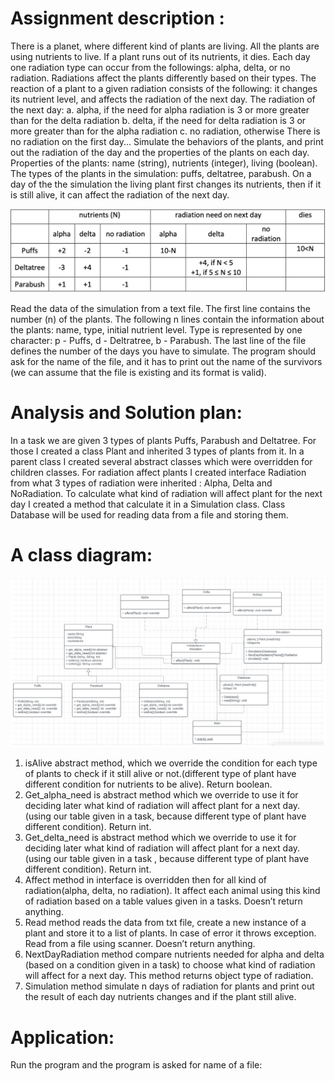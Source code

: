 # Assignment description :

There is a planet, where different kind of plants are living. All the plants are using nutrients to live. If a plant runs out of its nutrients, it dies. Each day one radiation type can occur from the followings: alpha, delta, or no radiation. Radiations affect the plants differently based on their types. The reaction of a plant to a given radiation consists of the following: it changes its nutrient level, and affects the radiation of the next day. The radiation of the next day:
a. alpha, if the need for alpha radiation is 3 or more greater than for the delta radiation
b. delta, if the need for delta radiation is 3 or more greater than for the alpha radiation
c. no radiation, otherwise
There is no radiation on the first day...
Simulate the behaviors of the plants, and print out the radiation of the day and the properties of the plants on each day.
Properties of the plants: name (string), nutrients (integer), living (boolean). The types of the plants in the simulation: puffs, deltatree, parabush.
On a day of the the simulation the living plant first changes its nutrients, then if it is still alive, it can affect the radiation of the next day.

![UML](images/table.png)

Read the data of the simulation from a text file. The first line contains the number (n) of the plants. The following n lines contain the information about the plants: name, type, initial nutrient level. Type is represented by one character: p - Puffs, d - Deltratree, b - Parabush. The last line of the file defines the number of the days you have to simulate.
The program should ask for the name of the file, and it has to print out the name of the survivors (we can assume that the file is existing and its format is valid).

# Analysis and Solution plan:
In a task we are given 3 types of plants Puffs, Parabush and Deltatree. For those I created a class Plant and inherited 3 types of plants from it. In a parent class I created several abstract classes which were overridden for children classes. For radiation affect plants I created interface Radiation from what 3 types of radiation were inherited : Alpha, Delta and NoRadiation. To calculate what kind of radiation will affect plant for the next day I created a method that calculate it in a Simulation class. Class Database will be used for reading data from a file and storing them.

# A class diagram:

![UML](images/uml_sim.png)

1) isAlive abstract method, which we override the condition for each type of plants to check if it still alive or not.(different type of plant have different condition for nutrients to be alive). Return boolean.
2) Get_alpha_need is abstract method which we override to use it for deciding later what kind of radiation will affect plant for a next day.(using our table given in a task, because different type of plant have different condition). Return int.
3) Get_delta_need is abstract method which we override to use it for deciding later what kind of radiation will affect plant for a next day.(using our table given in a task , because different type of plant have different condition). Return int.
4) Affect method in interface is overridden then for all kind of radiation(alpha, delta, no radiation). It affect each animal using this kind of radiation based on a table values given in a tasks. Doesn’t return anything.
5) Read method reads the data from txt file, create a new instance of a plant and store it to a list of plants. In case of error it throws exception. Read from a file using scanner. Doesn’t return anything.
6) NextDayRadiation method compare nutrients needed for alpha and delta (based on a condition given in a task) to choose what kind of radiation will affect for a next day. This method returns object type of radiation.
7) Simulation method simulate n days of radiation for plants and print out the result of each day nutrients changes and if the plant still alive.

# Application:
Run the program and the program is asked for name of a file:
